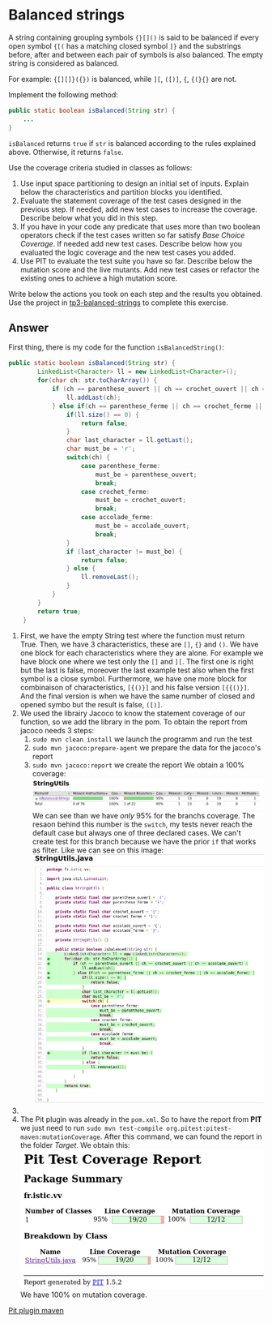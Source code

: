 # Balanced strings

A string containing grouping symbols `{}[]()` is said to be balanced if every open symbol `{[(` has a matching closed symbol `]}` and the substrings before, after and between each pair of symbols is also balanced. The empty string is considered as balanced.

For example: `{[][]}({})` is balanced, while `][`, `([)]`, `{`, `{(}{}` are not.

Implement the following method:

```java
public static boolean isBalanced(String str) {
    ...
}
```

`isBalanced` returns `true` if `str` is balanced according to the rules explained above. Otherwise, it returns `false`.

Use the coverage criteria studied in classes as follows:

1. Use input space partitioning to design an initial set of inputs. Explain below the characteristics and partition blocks you identified.
2. Evaluate the statement coverage of the test cases designed in the previous step. If needed, add new test cases to increase the coverage. Describe below what you did in this step.
3. If you have in your code any predicate that uses more than two boolean operators check if the test cases written so far satisfy *Base Choice Coverage*. If needed add new test cases. Describe below how you evaluated the logic coverage and the new test cases you added.
4. Use PIT to evaluate the test suite you have so far. Describe below the mutation score and the live mutants. Add new test cases or refactor the existing ones to achieve a high mutation score.

Write below the actions you took on each step and the results you obtained.
Use the project in [tp3-balanced-strings](../code/tp3-balanced-strings) to complete this exercise.

## Answer
First thing, there is my code for the function `isBalancedString()`:
```java
public static boolean isBalanced(String str) {
        LinkedList<Character> ll = new LinkedList<Character>(); 
        for(char ch: str.toCharArray()) {
            if (ch == parenthese_ouvert || ch == crochet_ouvert || ch == accolade_ouvert) {
                ll.addLast(ch);
            } else if(ch == parenthese_ferme || ch == crochet_ferme || ch == accolade_ferme) {
                if(ll.size() == 0) {
                    return false;
                }
                char last_character = ll.getLast();
                char must_be = 'r';
                switch(ch) {
                    case parenthese_ferme:
                        must_be = parenthese_ouvert;
                        break;
                    case crochet_ferme:
                        must_be = crochet_ouvert;
                        break;
                    case accolade_ferme:
                        must_be = accolade_ouvert;
                        break;
                }
                if (last_character != must_be) {
                    return false;
                } else {
                    ll.removeLast();
                }
            }
        }
        return true;
    }
```


1. First, we have the empty String test where the function must return True. Then, we have 3 characteristics, these are `[]`, `{}` and `()`. We have one block for each characteristics where they are alone. For example we have block one where we test only the `[]` and `][`. The first one is right but the last is false, moreover the last example test also when the first symbol is a close symbol. Furthermore, we have one more block for combinaison of characteristics, `[{()}]` and his false version `[{{()}]`. And the final version is when we have the same number of closed and opened symbo but the result is false, `([)]`.
2. We used the librairy Jacoco to know the statement coverage of our function, so we add the library in the pom. To obtain the report from jacoco needs 3 steps:
    1. `sudo mvn clean install` we launch the programm and run the test
    2. `sudo mvn jacoco:prepare-agent` we prepare the data for the jacoco's report
    3. `sudo mvn jacoco:report` we create the report 
We obtain a 100% coverage:
![image](images/jacoco_BalancedString.png)
We can see than we have *only* 95% for the branchs coverage. The resaon behind this number is the `switch`, my tests never reach the default case but always one of three declared cases. We can't create test for this branch because we have the prior `if` that works as filter. Like we can see on this image:
![image](images/jacoco_details_BalancedString.png)
3. 
4. The Pit plugin was already in the `pom.xml`. So to have the report from **PIT** we just need to run `sudo mvn test-compile org.pitest:pitest-maven:mutationCoverage`. After this command, we can found the report in the folder *Target*. We obtain this:
![image](images/Pit_BalancedString.png)
We have 100% on mutation coverage.


[Pit plugin maven](https://pitest.org/quickstart/maven/)

